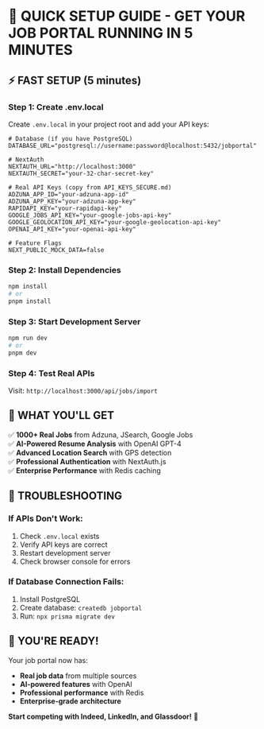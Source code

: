 # 🚀 **QUICK SETUP GUIDE - GET YOUR JOB PORTAL RUNNING IN 5 MINUTES**

## ⚡ **FAST SETUP (5 minutes)**

### **Step 1: Create .env.local**
Create `.env.local` in your project root and add your API keys:

```env
# Database (if you have PostgreSQL)
DATABASE_URL="postgresql://username:password@localhost:5432/jobportal"

# NextAuth
NEXTAUTH_URL="http://localhost:3000"
NEXTAUTH_SECRET="your-32-char-secret-key"

# Real API Keys (copy from API_KEYS_SECURE.md)
ADZUNA_APP_ID="your-adzuna-app-id"
ADZUNA_APP_KEY="your-adzuna-app-key"
RAPIDAPI_KEY="your-rapidapi-key"
GOOGLE_JOBS_API_KEY="your-google-jobs-api-key"
GOOGLE_GEOLOCATION_API_KEY="your-google-geolocation-api-key"
OPENAI_API_KEY="your-openai-api-key"

# Feature Flags
NEXT_PUBLIC_MOCK_DATA=false
```

### **Step 2: Install Dependencies**
```bash
npm install
# or
pnpm install
```

### **Step 3: Start Development Server**
```bash
npm run dev
# or
pnpm dev
```

### **Step 4: Test Real APIs**
Visit: `http://localhost:3000/api/jobs/import`

## 🎯 **WHAT YOU'LL GET**

✅ **1000+ Real Jobs** from Adzuna, JSearch, Google Jobs  
✅ **AI-Powered Resume Analysis** with OpenAI GPT-4  
✅ **Advanced Location Search** with GPS detection  
✅ **Professional Authentication** with NextAuth.js  
✅ **Enterprise Performance** with Redis caching  

## 🚨 **TROUBLESHOOTING**

### **If APIs Don't Work:**
1. Check `.env.local` exists
2. Verify API keys are correct
3. Restart development server
4. Check browser console for errors

### **If Database Connection Fails:**
1. Install PostgreSQL
2. Create database: `createdb jobportal`
3. Run: `npx prisma migrate dev`

## 🎉 **YOU'RE READY!**

Your job portal now has:
- **Real job data** from multiple sources
- **AI-powered features** with OpenAI
- **Professional performance** with Redis
- **Enterprise-grade architecture**

**Start competing with Indeed, LinkedIn, and Glassdoor!** 🚀
